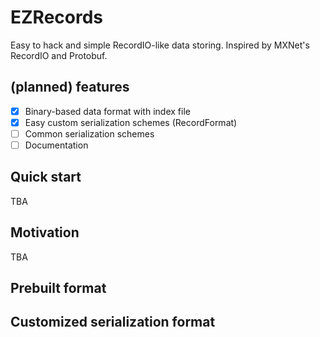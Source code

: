 # EZRecords

Easy to hack and simple RecordIO-like data storing. Inspired by MXNet's RecordIO and Protobuf.

## (planned) features

- [x] Binary-based data format with index file
- [x] Easy custom serialization schemes (RecordFormat)
- [ ] Common serialization schemes
- [ ] Documentation

## Quick start

TBA

## Motivation

TBA

## Prebuilt format


## Customized serialization format
